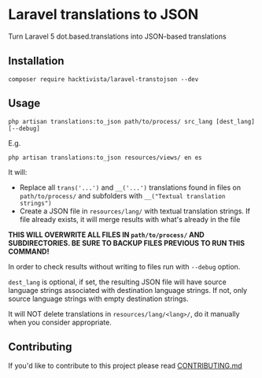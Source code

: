 # Laravel translations to JSON

Turn Laravel 5 dot.based.translations into JSON-based translations

## Installation

```
composer require hacktivista/laravel-transtojson --dev
```

## Usage

```
php artisan translations:to_json path/to/process/ src_lang [dest_lang] [--debug]
```

E.g.
```
php artisan translations:to_json resources/views/ en es
```

It will:
- Replace all `trans('...')` and `__('...')` translations found in files on `path/to/process/` and subfolders with `__("Textual translation strings")`
- Create a JSON file in `resources/lang/` with textual translation strings. If file already exists, it will merge results with what's already in the file

**THIS WILL OVERWRITE ALL FILES IN `path/to/process/` AND SUBDIRECTORIES. BE SURE TO BACKUP FILES PREVIOUS TO RUN THIS COMMAND!**

In order to check results without writing to files run with `--debug` option.

`dest_lang` is optional, if set, the resulting JSON file will have source language strings associated with destination language strings. If not, only source language strings with empty destination strings.

It will NOT delete translations in `resources/lang/<lang>/`, do it manually when you consider appropriate.

## Contributing

If you'd like to contribute to this project please read [CONTRIBUTING.md](CONTRIBUTING.md)
